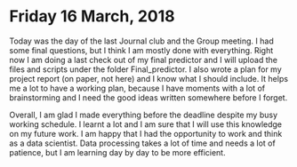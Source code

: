 # Friday 16 March, 2018

Today was the day of the last Journal club and the Group meeting. I had some final questions, but I think I am mostly done with 
everything. Right now I am doing a last check out of my final predictor and I will upload the files and scripts under the folder Final_predictor. 
I also wrote a plan for my project report (on paper, not here) and I know what I should include. It helps me a lot to have a working plan, because I have moments with a lot of brainstorming and I need the good ideas written somewhere before I forget.

Overall, I am glad I made everything before the deadline despite my busy working schedule. I learnt a lot and I am sure that I will use this knowledge on my
future work. I am happy that I had the opportunity to work and think as a data scientist. Data processing takes a lot of time and needs a lot of patience, but I am learning day by day to be more efficient. 

